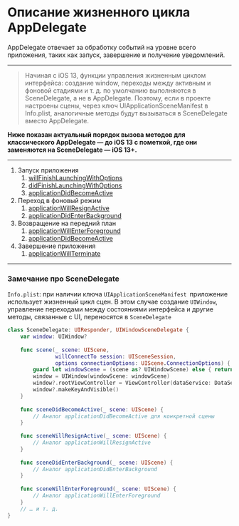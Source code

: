 # Описание жизненного цикла AppDelegate
AppDelegate отвечает за обработку событий на уровне всего приложения, таких как запуск, завершение и получение уведомлений.

---
> Начиная с iOS 13, функции управления жизненным циклом интерфейса: создание window, переходы между активным и фоновой стадиями и т. д. по умолчанию выполняются в SceneDelegate, а не в AppDelegate. Поэтому, если в проекте настроены сцены, через ключ UIApplicationSceneManifest в Info.plist, аналогичные методы будут вызываться в SceneDelegate вместо AppDelegate.

**Ниже показан актуальный порядок вызова методов для классического AppDelegate — до iOS 13 с пометкой, где они заменяются на SceneDelegate — iOS 13+.**

---
1. Запуск приложения
    1. [willFinishLaunchingWithOptions](willFinishLaunchingWithOptions.md)
    2. [didFinishLaunchingWithOptions](didFinishLaunchingWithOptions.md)
    3. [applicationDidBecomeActive](applicationDidBecomeActive.md)
2. Переход в фоновый режим
    1. [applicationWillResignActive](applicationWillResignActive.md)
    2. [applicationDidEnterBackground](applicationDidEnterBackground.md)
3. Возвращение на передний план
    1. [applicationWillEnterForeground](applicationWillEnterForeground.md)
    2. [applicationDidBecomeActive](applicationDidBecomeActive.md)
4. Завершение приложения
    1. [applicationWillTerminate](applicationWillTerminate.md)

---

### Замечание про SceneDelegate
`Info.plist`: при наличии ключа `UIApplicationSceneManifest `приложение использует жизненный цикл сцен. В этом случае создание `UIWindow`, управление переходами между состояниями интерфейса и другие методы, связанные с UI, переносятся в `SceneDelegate`

``` swift
class SceneDelegate: UIResponder, UIWindowSceneDelegate {
    var window: UIWindow?
    
    func scene(_ scene: UIScene,
               willConnectTo session: UISceneSession,
               options connectionOptions: UIScene.ConnectionOptions) {
        guard let windowScene = (scene as? UIWindowScene) else { return }
        window = UIWindow(windowScene: windowScene)
        window?.rootViewController = ViewController(dataService: DataService())
        window?.makeKeyAndVisible()
    }
    
    func sceneDidBecomeActive(_ scene: UIScene) {
        // Аналог applicationDidBecomeActive для конкретной сцены
    }
    
    func sceneWillResignActive(_ scene: UIScene) {
        // Аналог applicationWillResignActive
    }
    
    func sceneDidEnterBackground(_ scene: UIScene) {
        // Аналог applicationDidEnterBackground
    }
    
    func sceneWillEnterForeground(_ scene: UIScene) {
        // Аналог applicationWillEnterForeground
    }
    // … и т. д.
}
```